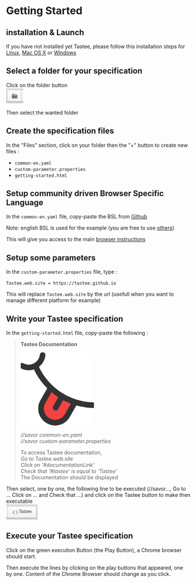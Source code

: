 # Getting Started

## installation & Launch

If you have not installed yet Tastee, please follow this installation steps for [Linux](../installation/linux.md), [Mac OS X](../installation/osx.md) or [Windows](../installation/windows.md)

## Select a folder for your specification

Click on the folder button  
![folder](../img/folder.png)  

Then select the wanted folder

## Create the specification files

In the "Files" section, click on your folder then the "+" button to create new files :
* `common-en.yaml`
* `custom-parameter.properties`
* `getting-started.html`

## Setup community driven Browser Specific Language

In the `common-en.yaml` file, copy-paste the BSL from [Github](https://github.com/tastee/tastee-examples/blob/master/common/common_en.yaml)

Note: english BSL is used for the example (you are free to use [others](https://github.com/tastee/tastee-examples/tree/master/common))

This will give you access to the main [browser instructions](./main-bsl.md)

## Setup some parameters

In the `custom-parameter.properties` file, type :

```
Tastee.web.site = https://tastee.github.io
```

This will replace `Tastee.web.site` by the url (usefull when you want to manage different platform for example)

## Write your Tastee specification

In the  `getting-started.html` file, copy-paste the following : 

> **Tastee Documentation**
>
> ![logo](../img/tastee.png)
>
> *//savor common-en.yaml*  
> *//savor custom-parameter.properties*  
>
> To access Tastee documentation,  
> *Go to Tastee.web.site*  
> *Click on '#documentationLink'*  
> *Check that '#tastee' is equal to 'Tastee'*   
> The Documentation should be displayed  

Then select, one by one, the following line to be executed (//savor..., Go to ... Click on ... and Check that ...) and click on the Tastee button to make then executable  
![Tastee button](../img/tasteeBtn.png)


## Execute your Tastee specification

Click on the green execution Button (the Play Button), a Chrome browser should start.

Then execute the lines by clicking on the play buttons that appeared, one by one. Content of the Chrome Browser should change as you click. 


